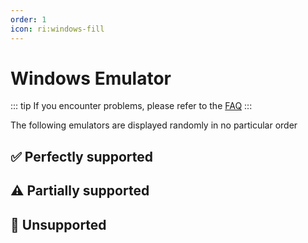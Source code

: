 ```yaml
---
order: 1
icon: ri:windows-fill
---
```


# Windows Emulator

::: tip
If you encounter problems, please refer to the [FAQ](../faq.md)
:::

The following emulators are displayed randomly in no particular order

<script setup>
import MarkdownIt from 'markdown-it'
import MarkdownItAnchor from 'markdown-it-anchor'

const shuffleArray = (array) => {
    for (let i = array.length - 1; i > 0; i--) {
        const j = Math.floor(Math.random() * (i + 1));
        [array[i], array[j]] = [array[j], array[i]];
    }
    return array;
}

const fullySupport = shuffleArray([
`
### ✅ [Bluestacks 5](https://www.bluestacks.com/)
Fully compatible. Need to turn on \`Allow ADB connections\` in the emulator \`Settings\` - \`Engine Settings\`.

- Recommended to download [Offline Installer](https://support.bluestacks.com/hc/en-us/articles/4402611273485-BlueStacks-5-offline-installer) to avoid slow and bundled installation; recommend installing [Android 11](https://support.bluestacks.com/hc/en-us/articles/4402611273485-BlueStacks-5-offline-installer#:~:text=To%20install%20BlueStacks%205%20Android%2011) version; to uninstall it, please use the official [ Uninstall Tool](https://support.bluestacks.com/hc/en-us/articles/360057724751-How-to-uninstall-BlueStacks-5-BlueStacks-X-and-BlueStacks-Services-completely-from-your-PC) to get rid of the residue.
- If the adb port number keeps changing irregularly and is different every time you start it, it may be because your computer has [Hyper-V](https://support.bluestacks.com/hc/en-us/articles/4415238471053-System-requirements-for-BlueStacks-5-on-Hyper-V-enabled-Windows-10-and-11) enabled. MAA will now try to automatically read the port number within the Blue Stacker emulator configuration file, if this does not work/you have a need to multi-open/have more than one emulator kernel installed, please refer to the [Connection (TODO)](../connection.md#the-port-number-of-bluestack-emulator-hyper-V-is-different-every-time-it-is-started) to make changes. Since Hyper-V runs as administrator, operations that don't involve adb such as auto-shutdown of the emulator, auto-detect connection, etc. also need to run MAA as administrator.
`,
`
### ✅ [MuMu Emulator 12](https://mumu.163.com/)

Fully compatible, with additional support for the exclusive Extreme Control Mode.

- The 'Exit emulator when done’ function may occasionally be abnormal, if you encounter it, please contact MuMu official for feedback;
- If you are using MuMu 12 version 3.5.4 ~ 3.5.7, please disable the 'Keep alive in the background’ function in MuMu 12 Settings - Others. 'Keep alive while hanging in the background’ (see [Official Announcement](https://mumu.163.com/help/20230802/35047_1102450.html) for details);
- You need to check the port information of the corresponding instance through the ADB button of MuMu 12 Multiple Opener when you open more than one instance, and change the port number of the connection address in MAA \`Settings\` - \`Connection Settings\` to the corresponding port.
`,
`
### ✅ [LDPlayer Emulator](https://www.ldmnq.com/)

Fully compatible.

- Raiden 9 is recommended to use version 9.0.57 and above; Raiden 5 is recommended to use version 5.0.67 and above;
- For versions lower than the above, you need to run \`Forced ADB Replacement\` in \`Settings\` - \`Connection\` in order to use efficient touch modes such as Minitouch, MaaTouch, and so on;
`,
`
### ✅ [Nox Emulator](https://www.yeshen.com/)

Fully compatible, but only tested 7 and 9.
`,
`
### ✅ [MEmu Emulator](https://www.xyaz.cn/)

Fully compatible, but less tested.
`,
])

const particallySupport = shuffleArray([
`
### ⚠️ [MuMu Emulator 6](https://mumu.163.com/update/win/)

Support has been dropped since MAA v5.1.0 and NetEase has stopped maintaining it on 15-08-2023.

- No longer support auto-detect connection, need to use generic connection configuration and manually configure adb path and connection address;
- Need to run \`Forced Replacement of ADB\` in \`Settings\` - \`Connection\` to use efficient touch modes such as Minitouch, MaaTouch;
- You need to run MAA with administrator privileges to use the ‘Exit Emulator When Done’ function;
- MuMu 6 default resolution is not supported, you need to change it to \`1280x720\`, \`1920x1080\`, \`2560x1440\` and other 16:9 ratio;
- MuMu 6 multi-open uses the same adb port, so it can't support multi-open MuMu 6.
`,
`
### ⚠️ [Windows Subsystem for Android™️](https://learn.microsoft.com/en-us/windows/android/wsa/)

Support has been dropped since MAA v5.2.0 and will be discontinued by Microsoft on 05-03-2025.

- Requires the use of [custom connection](../details.html#Custom connection) is required;
- WSA 2204 or later (the version number is in the \`About\` page of the subsystem settings), select \`Common Configuration\` for the connection configuration;
- WSA 2203 or older (the version number is at the top of the subsystem setup page), for the connection configuration select \`WSA Older Versions\`;
- Since this software only supports 720p or higher \`16:9\` resolution better, please manually drag the window size as close to the 16:9 ratio as possible. (If your monitor is 16:9, you can press \`F11\` to go full screen);
- Please try to make sure that Tomorrow's Ark is in the foreground and no other Android apps are running in the foreground at the same time, otherwise it may cause the game to pause or the task recognition error;
- WSA's screenshots often somehow capture a white screen, resulting in recognition of abnormalities, or not recommended to use.
`,
`
### ⚠️ [AVD](https://developer.android.com/studio/run/managing-avds)

Theoretical support.

- Starting from Android 10, Minitouch is no longer available when SELinux is in \`Enforcing\` mode, please switch to other touch modes, or switch SELinux **temporary** to \`Permissive\` mode.
- AVD is made for debugging, it is more recommended to use other emulators designed for gaming.
`,
])

const notSupport = shuffleArray([
`
### 🚫 MuMu Mobile Assistant (Nebula Engine)

Not supported, adb port is not open.
`,
`
### 🚫 Tencent Handy Game Assistant

Not supported, adb port is not open.
`,
`
### 🚫 [Google Play Games Beta](https://play.google.com/googleplaygames)

Not supported, [Player Client](https://developer.android.com/games/playgames/pg-emulator#installing-game-consumer) adb port is not open.
`,
])

const md = (new MarkdownIt()).use(MarkdownItAnchor, { permalink: MarkdownItAnchor.permalink.linkInsideHeader()})

const fullySupportHtml = md.render(fullySupport.join(''))
const partiallySupportHtml = md.render(particallySupport.join(''))
const notSupportHtml = md.render(notSupport.join(''))

</script>

## ✅ Perfectly supported

<ClientOnly><div v-html="fullySupportHtml"></div></ClientOnly>

## ⚠️ Partially supported

<ClientOnly><div v-html="partiallySupportHtml"></div></ClientOnly>

## 🚫 Unsupported

<ClientOnly><div v-html="notSupportHtml"></div></ClientOnly>
